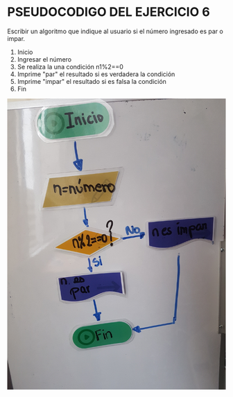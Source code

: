 # PSEUDOCODIGO DEL EJERCICIO 6

Escribir un algoritmo que indique al usuario si el número ingresado es par o impar.

1. Inicio
2. Ingresar el número
3. Se realiza la una condición n1%2==0
4. Imprime "par" el resultado si es verdadera la condición
5. Imprime "impar" el resultado si es falsa la condición
6. Fin

![image](par-impar.jpg)